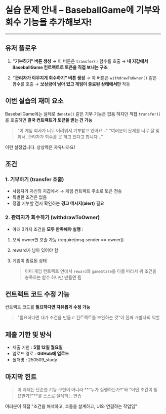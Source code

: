 # 실습 문제 안내 – BaseballGame에 기부와 회수 기능을 추가해보자!

---

## 유저 플로우

1. **"기부하기" 버튼 생성**
   → 이 버튼은 `transfer()` 함수를 호출
   → **내 지갑에서 BaseballGame 컨트랙트로 토큰을 직접 보내는 구조**

2. **"관리자가 야무지게 회수하기" 버튼 생성**
   → 이 버튼은 `withdrawToOwner()` 같은 함수를 호출
   → **보상금이 남아 있고 게임이 종료된 상태에서만** 작동

## 이번 실습의 재미 요소

BaseballGame에는 실제로 `donate()` 같은 기부 기능은 없음
하지만 직접 `transfer()`를 호출하면 **결국 컨트랙트가 토큰을 받는 건 가능**

> "이 게임 회사가 너무 어려워서 기부받고 있어요..."
> "여러분이 문제를 너무 잘 맞춰서, 관리자가 회수를 못 하고 있다고 합니다..."

이런 설정입니다. 상상력은 자유니까요!

## 조건

### 1. 기부하기 (transfer 호출)

- 사용자가 자신의 지갑에서 → 게임 컨트랙트 주소로 토큰 전송
- 특별한 조건은 없음
- 정말 기부할 건지 확인하는 **경고 메시지(alert)** 필요

### 2. 관리자가 회수하기 (withdrawToOwner)

- 아래 3가지 조건을 **모두 만족해야 실행** :

1. 오직 owner만 호출 가능 (require(msg.sender == owner))
2. reward가 남아 있어야 함
3. 게임이 종료된 상태

   > 이미 게임 컨트랙트 안에서 `reward`와 `gameState`를 다룸
   > 따라서 위 조건을 충족하는 함수 하나만 만들면 됨

## 컨트랙트 코드 수정 가능

컨트랙트 코드를 **필요하다면 자유롭게 수정 가능**

> "필요하다면 내가 조건을 만들고 컨트랙트를 보완하는 것"이 진짜 개발자의 역할

## 제출 기한 및 방식

- 제출 기한 : **5월 12일 월요일**
- 업로드 경로 : **GitHub에 업로드**
- 폴더명 : 250509_study

## 마지막 힌트

> 이 과제는 단순한 기능 구현이 아니라
> **"누가 실행하는가?"와 "어떤 조건이 필요한가?"**를 스스로 설계하는 연습

여러분이 직접 "조건을 해석하고, 흐름을 설계하고, UI와 연결하는 작업임"
